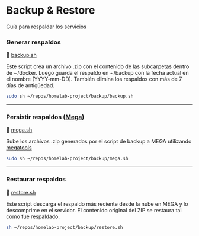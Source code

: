 # Backup & Restore
Guía para respaldar los servicios

### Generar respaldos
📝 [backup.sh](../backup/backup.sh)

Este script crea un archivo .zip con el contenido de las subcarpetas dentro de ~/docker. Luego guarda el respaldo en ~/backup con la fecha actual en el nombre (YYYY-mm-DD). También elimina los respaldos con más de 7 días de antigüedad.

```bash
sudo sh ~/repos/homelab-project/backup/backup.sh
```
---

### Persistir respaldos ([Mega](https://mega.nz/))
📝 [mega.sh](../backup/mega.sh)

Sube los archivos .zip generados por el script de backup a MEGA utilizando [megatools](https://xff.cz/megatools/)

```bash
sudo sh ~/repos/homelab-project/backup/mega.sh
```
---

### Restaurar respaldos
📝 [restore.sh](../backup/restore.sh)

Este script descarga el respaldo más reciente desde la nube en MEGA y lo descomprime en el servidor. El contenido original del ZIP se restaura tal como fue respaldado.

```bash
sh ~/repos/homelab-project/backup/restore.sh
```